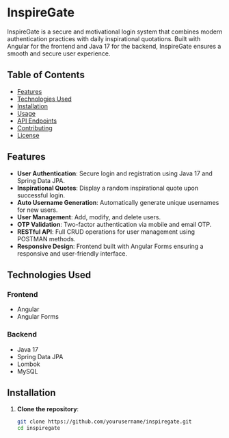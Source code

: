 # InspireGate

InspireGate is a secure and motivational login system that combines modern authentication practices with daily inspirational quotations. Built with Angular for the frontend and Java 17 for the backend, InspireGate ensures a smooth and secure user experience.

## Table of Contents

- [Features](#features)
- [Technologies Used](#technologies-used)
- [Installation](#installation)
- [Usage](#usage)
- [API Endpoints](#api-endpoints)
- [Contributing](#contributing)
- [License](#license)

## Features

- **User Authentication**: Secure login and registration using Java 17 and Spring Data JPA.
- **Inspirational Quotes**: Display a random inspirational quote upon successful login.
- **Auto Username Generation**: Automatically generate unique usernames for new users.
- **User Management**: Add, modify, and delete users.
- **OTP Validation**: Two-factor authentication via mobile and email OTP.
- **RESTful API**: Full CRUD operations for user management using POSTMAN methods.
- **Responsive Design**: Frontend built with Angular Forms ensuring a responsive and user-friendly interface.

## Technologies Used

### Frontend
- Angular
- Angular Forms

### Backend
- Java 17
- Spring Data JPA
- Lombok
- MySQL

## Installation

1. **Clone the repository**:
   ```bash
   git clone https://github.com/yourusername/inspiregate.git
   cd inspiregate




